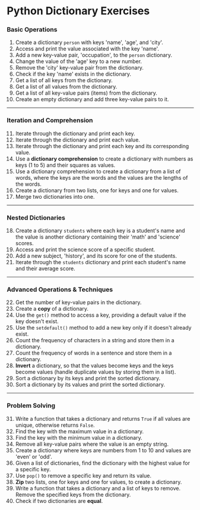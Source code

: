 # Python Dictionary Exercises

### Basic Operations

1.  Create a dictionary `person` with keys 'name', 'age', and 'city'.
2.  Access and print the value associated with the key 'name'.
3.  Add a new key-value pair, 'occupation', to the `person` dictionary.
4.  Change the value of the 'age' key to a new number.
5.  Remove the 'city' key-value pair from the dictionary.
6.  Check if the key 'name' exists in the dictionary.
7.  Get a list of all keys from the dictionary.
8.  Get a list of all values from the dictionary.
9.  Get a list of all key-value pairs (items) from the dictionary.
10. Create an empty dictionary and add three key-value pairs to it.

***

### Iteration and Comprehension

11. Iterate through the dictionary and print each key.
12. Iterate through the dictionary and print each value.
13. Iterate through the dictionary and print each key and its corresponding value.
14. Use a **dictionary comprehension** to create a dictionary with numbers as keys (1 to 5) and their squares as values.
15. Use a dictionary comprehension to create a dictionary from a list of words, where the keys are the words and the values are the lengths of the words.
16. Create a dictionary from two lists, one for keys and one for values.
17. Merge two dictionaries into one.

***

### Nested Dictionaries

18. Create a dictionary `students` where each key is a student's name and the value is another dictionary containing their 'math' and 'science' scores.
19. Access and print the science score of a specific student.
20. Add a new subject, 'history', and its score for one of the students.
21. Iterate through the `students` dictionary and print each student's name and their average score.

***

### Advanced Operations & Techniques

22. Get the number of key-value pairs in the dictionary.
23. Create a **copy** of a dictionary.
24. Use the `get()` method to access a key, providing a default value if the key doesn't exist.
25. Use the `setdefault()` method to add a new key only if it doesn't already exist.
26. Count the frequency of characters in a string and store them in a dictionary.
27. Count the frequency of words in a sentence and store them in a dictionary.
28. **Invert** a dictionary, so that the values become keys and the keys become values (handle duplicate values by storing them in a list).
29. Sort a dictionary by its keys and print the sorted dictionary.
30. Sort a dictionary by its values and print the sorted dictionary.

***

### Problem Solving

31. Write a function that takes a dictionary and returns `True` if all values are unique, otherwise returns `False`.
32. Find the key with the maximum value in a dictionary.
33. Find the key with the minimum value in a dictionary.
34. Remove all key-value pairs where the value is an empty string.
35. Create a dictionary where keys are numbers from 1 to 10 and values are 'even' or 'odd'.
36. Given a list of dictionaries, find the dictionary with the highest value for a specific key.
37. Use `pop()` to remove a specific key and return its value.
38. **Zip** two lists, one for keys and one for values, to create a dictionary.
39. Write a function that takes a dictionary and a list of keys to remove. Remove the specified keys from the dictionary.
40. Check if two dictionaries are **equal**.